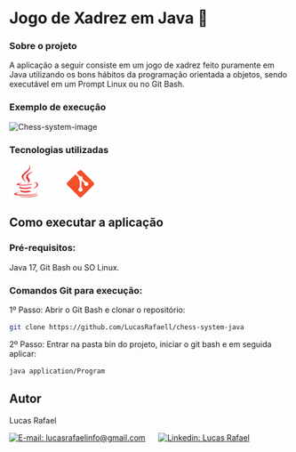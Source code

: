 # Jogo de Xadrez em Java :crown:

### Sobre o projeto

A aplicação a seguir consiste em um jogo de xadrez feito puramente em Java utilizando os bons hábitos da programação orientada a objetos, sendo executável em um Prompt Linux ou no Git Bash.

### Exemplo de execução
![Chess-system-image](https://github.com/LucasRafaell/chess-system-java/assets/99283985/0f4c93ff-de3c-416d-b18d-d7522c71b68d)


### Tecnologias utilizadas
<div align="left"> 
  <img height="60" src="https://raw.githubusercontent.com/devicons/devicon/master/icons/java/java-plain.svg" title="Java">
  &nbsp;&nbsp;&nbsp;&nbsp;&nbsp;&nbsp;&nbsp;&nbsp;&nbsp;
  <img height="50" src="https://raw.githubusercontent.com/devicons/devicon/master/icons/git/git-original.svg" title="Git">
</div>

## Como executar a aplicação

### Pré-requisitos:

Java 17, Git Bash ou SO Linux.

### Comandos Git para execução:

1º Passo: Abrir o Git Bash e clonar o repositório:

```bash
git clone https://github.com/LucasRafaell/chess-system-java
```

2º Passo: Entrar na pasta bin do projeto, iniciar o git bash e em seguida aplicar:

```bash
java application/Program
```

## Autor
<p>Lucas Rafael</p>
<section align="left">  
  <div> 
    <a href = "mailto:lucasrafaelinfo@gmail.com"><img src="https://img.shields.io/badge/-Gmail-%23333?style=for-the-badge&logo=gmail&logoColor=white" target="_blank" title="E-mail: lucasrafaelinfo@gmail.com"></a>
      &nbsp;&nbsp;&nbsp;&nbsp;
    <a href="https://www.linkedin.com/in/lucas-rafael-dev/" target="_blank"><img src="https://img.shields.io/badge/-LinkedIn-%230077B5?style=for-the-badge&logo=linkedin&logoColor=white" target="_blank" title="Linkedin: Lucas Rafael"></a>
  </div>
</section>
